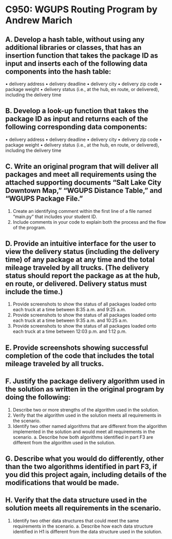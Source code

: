 # C950: WGUPS Routing Program by Andrew Marich


## A.  Develop a hash table, without using any additional libraries or classes, that has an insertion function that takes the package ID as input and inserts each of the following data components into the hash table:
•   delivery address
•   delivery deadline
•   delivery city
•   delivery zip code
•   package weight
•   delivery status (i.e., at the hub, en route, or delivered), including the delivery time


## B.  Develop a look-up function that takes the package ID as input and returns each of the following corresponding data components:
•   delivery address
•   delivery deadline
•   delivery city
•   delivery zip code
•   package weight
•   delivery status (i.e., at the hub, en route, or delivered), including the delivery time


## C.  Write an original program that will deliver all packages and meet all requirements using the attached supporting documents “Salt Lake City Downtown Map,” “WGUPS Distance Table,” and “WGUPS Package File.”
1.  Create an identifying comment within the first line of a file named “main.py” that includes your student ID.
2.  Include comments in your code to explain both the process and the flow of the program.


## D.  Provide an intuitive interface for the user to view the delivery status (including the delivery time) of any package at any time and the total mileage traveled by all trucks. (The delivery status should report the package as at the hub, en route, or delivered. Delivery status must include the time.)
1.  Provide screenshots to show the status of all packages loaded onto each truck at a time between 8:35 a.m. and 9:25 a.m.
2.  Provide screenshots to show the status of all packages loaded onto each truck at a time between 9:35 a.m. and 10:25 a.m.
3.  Provide screenshots to show the status of all packages loaded onto each truck at a time between 12:03 p.m. and 1:12 p.m.


## E.  Provide screenshots showing successful completion of the code that includes the total mileage traveled by all trucks.


## F.  Justify the package delivery algorithm used in the solution as written in the original program by doing the following:
1.  Describe two or more strengths of the algorithm used in the solution.
2.  Verify that the algorithm used in the solution meets all requirements in the scenario.
3.  Identify two other named algorithms that are different from the algorithm implemented in the solution and would meet all requirements in the scenario.
a.  Describe how both algorithms identified in part F3 are different from the algorithm used in the solution.


## G.  Describe what you would do differently, other than the two algorithms identified in part F3, if you did this project again, including details of the modifications that would be made.


## H.  Verify that the data structure used in the solution meets all requirements in the scenario.
1.  Identify two other data structures that could meet the same requirements in the scenario.
a.  Describe how each data structure identified in H1 is different from the data structure used in the solution.